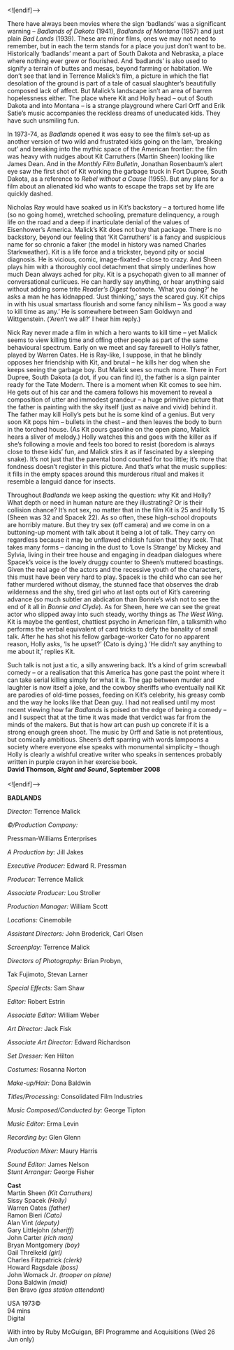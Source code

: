 <![endif]-->

There have always been movies where the sign ‘badlands’ was a significant warning – _Badlands of Dakota_ (1941), _Badlands of Montana_ (1957) and just plain _Bad Lands_ (1939). These are minor films, ones we may not need to remember, but in each the term stands for a place you just don’t want to be. Historically ‘badlands’ meant a part of South Dakota and Nebraska, a place where nothing ever grew or flourished. And ‘badlands’ is also used to signify a terrain of buttes and mesas, beyond farming or habitation. We don’t see that land in Terrence Malick’s film, a picture in which the flat desolation of the ground is part of a tale of casual slaughter’s beautifully composed lack of affect. But Malick’s landscape isn’t an area of barren hopelessness either. The place where Kit and Holly head – out of South Dakota and into Montana – is a strange playground where Carl Orff and Erik Satie’s music accompanies the reckless dreams of uneducated kids. They have such unsmiling fun.

In 1973-74, as _Badlands_ opened it was easy to see the film’s set-up as another version of two wild and frustrated kids going on the lam, ‘breaking out’ and breaking into the mythic space of the American frontier: the film was heavy with nudges about Kit Carruthers (Martin Sheen) looking like James Dean. And in the _Monthly Film Bulletin_, Jonathan Rosenbaum’s alert eye saw the first shot of Kit working the garbage truck in Fort Dupree, South Dakota, as a reference to _Rebel without a Cause_ (1955). But any plans for a film about an alienated kid who wants to escape the traps set by life are quickly dashed.

Nicholas Ray would have soaked us in Kit’s backstory – a tortured home life (so no going home), wretched schooling, premature delinquency, a rough life on the road and a deep if inarticulate denial of the values of Eisenhower’s America. Malick’s Kit does not buy that package. There is no backstory, beyond our feeling that ‘Kit Carruthers’ is a fancy and suspicious name for so chronic a faker (the model in history was named Charles Starkweather). Kit is a life force and a trickster, beyond pity or social diagnosis. He is vicious, comic, image-fixated – close to crazy. And Sheen plays him with a thoroughly cool detachment that simply underlines how much Dean always ached for pity. Kit is a psychopath given to all manner of conversational curlicues. He can hardly say anything, or hear anything said without adding some trite _Reader’s Digest_ footnote. ‘What you doing?’ he asks a man he has kidnapped. ‘Just thinking,’ says the scared guy. Kit chips in with his usual smartass flourish and some fancy nihilism – ‘As good a way to kill time as any.’ He is somewhere between Sam Goldwyn and Wittgenstein. (‘Aren’t we all?’ I hear him reply.)

Nick Ray never made a film in which a hero wants to kill time – yet Malick seems to view killing time and offing other people as part of the same behavioural spectrum. Early on we meet and say farewell to Holly’s father, played by Warren Oates. He is Ray-like, I suppose, in that he blindly opposes her friendship with Kit, and brutal – he kills her dog when she keeps seeing the garbage boy. But Malick sees so much more. There in Fort Dupree, South Dakota (a dot, if you can find it), the father is a sign painter ready for the Tate Modern. There is a moment when Kit comes to see him. He gets out of his car and the camera follows his movement to reveal a composition of utter and immodest grandeur – a huge primitive picture that the father is painting with the sky itself (just as naive and vivid) behind it. The father may kill Holly’s pets but he is some kind of a genius. But very soon Kit pops him – bullets in the chest – and then leaves the body to burn in the torched house. (As Kit pours gasoline on the open piano, Malick hears a sliver of melody.) Holly watches this and goes with the killer as if she’s following a movie and feels too bored to resist (boredom is always close to these kids’ fun, and Malick stirs it as if fascinated by a sleeping snake). It’s not just that the parental bond counted for too little; it’s more that fondness doesn’t register in this picture. And that’s what the music supplies: it fills in the empty spaces around this murderous ritual and makes it resemble a languid dance for insects.

Throughout _Badlands_ we keep asking the question: why Kit and Holly? What depth or need in human nature are they illustrating? Or is their collision chance? It’s not sex, no matter that in the film Kit is 25 and Holly 15 (Sheen was 32 and Spacek 22). As so often, these high-school dropouts are horribly mature. But they try sex (off camera) and we come in on a buttoning-up moment with talk about it being a lot of talk. They carry on regardless because it may be unflawed childish fusion that they seek. That takes many forms – dancing in the dust to ‘Love Is Strange’ by Mickey and Sylvia, living in their tree house and engaging in deadpan dialogues where Spacek’s voice is the lovely druggy counter to Sheen’s muttered boastings. Given the real age of the actors and the recessive youth of the characters, this must have been very hard to play. Spacek is the child who can see her father murdered without dismay, the stunned face that observes the drab wilderness and the shy, tired girl who at last opts out of Kit’s careering advance (so much subtler an abdication than Bonnie’s wish not to see the end of it all in _Bonnie and Clyde_). As for Sheen, here we can see the great actor who slipped away into such steady, worthy things as _The West Wing_. Kit is maybe the gentlest, chattiest psycho in American film, a talksmith who performs the verbal equivalent of card tricks to defy the banality of small talk. After he has shot his fellow garbage-worker Cato for no apparent reason, Holly asks, ‘Is he upset?’ (Cato is dying.) ‘He didn’t say anything to me about it,’ replies Kit.

Such talk is not just a tic, a silly answering back. It’s a kind of grim screwball comedy – or a realisation that this America has gone past the point where it can take serial killing simply for what it is. The gap between murder and laughter is now itself a joke, and the cowboy sheriffs who eventually nail Kit are parodies of old-time posses, feeding on Kit’s celebrity, his greasy comb and the way he looks like that Dean guy. I had not realised until my most recent viewing how far _Badlands_ is poised on the edge of being a comedy – and I suspect that at the time it was made that verdict was far from the minds of the makers. But that is how art can push up concrete if it is a strong enough green shoot. The music by Orff and Satie is not pretentious, but comically ambitious. Sheen’s deft sparring with words lampoons a society where everyone else speaks with monumental simplicity – though Holly is clearly a wishful creative writer who speaks in sentences probably written in purple crayon in her exercise book.  
**David Thomson, _Sight and Sound_, September 2008**  
<br>
<![endif]-->

**BADLANDS**

_Director:_ Terrence Malick

_©/Production Company:_

Pressman-Williams Enterprises

_A Production by:_ Jill Jakes

_Executive Producer:_ Edward R. Pressman

_Producer:_ Terrence Malick

_Associate Producer:_ Lou Stroller

_Production Manager:_ William Scott

_Locations:_ Cinemobile

_Assistant Directors:_ John Broderick, Carl Olsen

_Screenplay:_ Terrence Malick

_Directors of Photography:_ Brian Probyn,

Tak Fujimoto, Stevan Larner

_Special Effects:_ Sam Shaw

_Editor:_ Robert Estrin

_Associate Editor:_ William Weber

_Art Director:_ Jack Fisk

_Associate Art Director:_ Edward Richardson

_Set Dresser:_ Ken Hilton

_Costumes:_ Rosanna Norton

_Make-up/Hair:_ Dona Baldwin

_Titles/Processing:_ Consolidated Film Industries

_Music Composed/Conducted by:_ George Tipton

_Music Editor:_ Erma Levin

_Recording by:_ Glen Glenn

_Production Mixer:_ Maury Harris

_Sound Editor:_ James Nelson  
_Stunt Arranger:_ George Fisher  

**Cast**  
Martin Sheen _(Kit Carruthers)_  
Sissy Spacek _(Holly)_  
Warren Oates _(father)_  
Ramon Bieri _(Cato)_  
Alan Vint _(deputy)_  
Gary Littlejohn _(sheriff)_  
John Carter _(rich man)_  
Bryan Montgomery _(boy)_  
Gail Threlkeld _(girl)_  
Charles Fitzpatrick _(clerk)_  
Howard Ragsdale _(boss)_  
John Womack Jr. _(trooper on plane)_  
Dona Baldwin _(maid)_  
Ben Bravo _(gas station attendant)_  

USA 1973©  
94 mins  
Digital  

With intro by Ruby McGuigan, BFI Programme and Acquisitions (Wed 26 Jun only)  
<br>
<!--stackedit_data:
eyJoaXN0b3J5IjpbMjA4NDg5MDEyN119
-->
